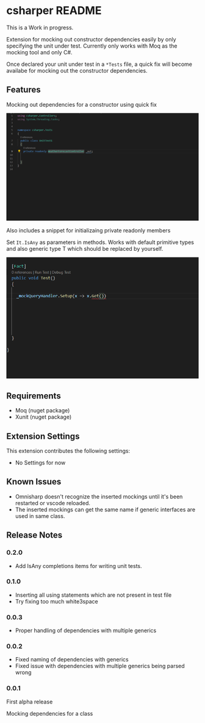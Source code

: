 # csharper README

This is a Work in progress.

Extension for mocking out constructor dependencies easily by only specifying the unit under test. Currently only works with Moq as the mocking tool and only C#.

Once declared your unit under test in a `*Tests` file, a quick fix will become availabe for mocking out the constructor dependencies. 

## Features

Mocking out dependencies for a constructor using quick fix

![Mock depedencies](images/mock-dependencies-with-using-statements.gif)

Also includes a snippet for initializaing private readonly members

Set `It.IsAny` as parameters in methods. Works with default primitive types and also generic type T which should be replaced by yourself.

![Any parameters](images/mock-parameters.gif)

## Requirements

* Moq (nuget package)
* Xunit (nuget package)

## Extension Settings

This extension contributes the following settings:

* No Settings for now

## Known Issues

* Omnisharp doesn't recognize the inserted mockings until it's been restarted or vscode reloaded.
* The inserted mockings can get the same name if generic interfaces are used in same class.

## Release Notes

### 0.2.0

* Add IsAny completions items for writing unit tests.

### 0.1.0

* Inserting all using statements which are not present in test file
* Try fixing too much white3space

### 0.0.3

* Proper handling of dependencies with multiple generics

### 0.0.2

* Fixed naming of dependencies with generics
* Fixed issue with dependencies with multiple generics being parsed wrong

### 0.0.1

First alpha release

Mocking dependencies for a class

